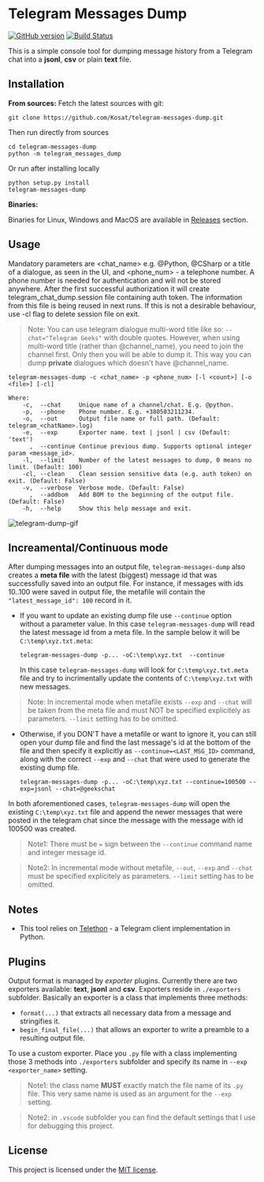 # Telegram Messages Dump 
[![GitHub version](https://badge.fury.io/gh/Kosat%2Ftelegram-messages-dump.svg)](https://github.com/Kosat/telegram-messages-dump/releases)
[![Build Status](https://travis-ci.org/Kosat/telegram-messages-dump.svg?branch=master)](https://travis-ci.org/Kosat/telegram-messages-dump)

This is a simple console tool for dumping message history from a Telegram chat into a __jsonl__, __csv__ or plain __text__ file. 
## Installation
**From sources:**
Fetch the latest sources with git:
```
git clone https://github.com/Kosat/telegram-messages-dump.git
```
Then run directly from sources
```
cd telegram-messages-dump
python -m telegram_messages_dump
```
Or run after installing locally
```
python setup.py install
telegram-messages-dump
```
**Binaries:**

Binaries for Linux, Windows and MacOS are available in [Releases](https://github.com/Kosat/telegram-messages-dump/releases) section.

## Usage

Mandatory parameters are <chat_name> e.g. @Python, @CSharp or a title of a dialogue, as seen in the UI, and <phone_num> - a telephone number. A phone number is needed for authentication and will not be stored anywhere. After the first successful authorization it will create telegram_chat_dump.session file containing auth token. The information from this file is being reused in next runs. If this is not a desirable behaviour, use -cl flag to delete session file on exit.
>Note: You can use telegram dialogue multi-word title like so: `--chat="Telegram Geeks"` with double quotes. However, when using multi-word title (rather than @channel_name), you need to join the channel first. Only then you will be able to dump it. This way you can dump __private__ dialogues which doesn't have @channel_name.

```
telegram-messages-dump -c <chat_name> -p <phone_num> [-l <count>] [-o <file>] [-cl]

Where:
    -c,  --chat     Unique name of a channel/chat. E.g. @python.
    -p,  --phone    Phone number. E.g. +380503211234.
    -o,  --out      Output file name or full path. (Default: telegram_<chatName>.log)
    -e,  --exp      Exporter name. text | jsonl | csv (Default: 'text')
      ,  --continue Continue previous dump. Supports optional integer param <message_id>.
    -l,  --limit    Number of the latest messages to dump, 0 means no limit. (Default: 100)
    -cl, --clean    Clean session sensitive data (e.g. auth token) on exit. (Default: False)
    -v,  --verbose  Verbose mode. (Default: False)
      ,  --addbom   Add BOM to the beginning of the output file. (Default: False)
    -h,  --help     Show this help message and exit.
```
![telegram-dump-gif](https://user-images.githubusercontent.com/153023/36110898-fda2e7f6-102c-11e8-9475-471063004be8.gif)

## Increamental/Continuous mode
After dumping messages into an output file, `telegram-messages-dump` also creates a **meta file**
with the latest (biggest) message id that was successfully saved into an output file.
For instance, if messages with ids 10..100 were saved in output file, the metafile will contain the `"latest_message_id": 100` record in it.

- If you want to update an existing dump file use `--continue` option without a parameter value. In this case `telegram-messages-dump` will read the latest message id from a meta file. In the sample below it will be `C:\temp\xyz.txt.meta`:
  ```
  telegram-messages-dump -p... -oC:\temp\xyz.txt  --continue
  ```
  In this case `telegram-messages-dump` will look for `C:\temp\xyz.txt.meta` file and try to incrimentally update the contents of `C:\temp\xyz.txt` with new messages.
>Note: In incremental mode when metafile exists `--exp` and `--chat` will be taken from the meta file and must NOT be specified explicitely as parameters. `--limit` setting has to be omitted.

- Otherwise, if you DON'T have a metafile or want to ignore it, you can still open your dump file and find the last message's id at the bottom of the file and then specify it explicitly as `--continue=<LAST_MSG_ID>` command, along with the correct `--exp` and `--chat` that were used to generate the existing dump file.
  ```
  telegram-messages-dump -p... -oC:\temp\xyz.txt --continue=100500 --exp=jsonl --chat=@geekschat
  ```
In both aforementioned cases, `telegram-messages-dump` will open the existing `C:\temp\xyz.txt` file and append the newer messages that were posted in the telegram chat since the message with the message with id 100500 was created.
>Note1: There must be `=` sign between the `--continue` command name and integer message id.

>Note2: In incremental mode without metafile,  `--out`, `--exp` and `--chat` must be specified explicitely as parameters. `--limit` setting has to be omitted.

## Notes

* This tool relies on [Telethon](https://github.com/LonamiWebs/Telethon) - a Telegram client implementation in Python.

## Plugins

Output format is managed by *exporter* plugins. Currently there are two exporters available: **text**, **jsonl** and **csv**.
Exporters reside in `./exporters` subfolder. 
Basically an exporter is a class that implements three methods:
- `format(...)` that extracts all necessary data from a message and stringifies it.
- `begin_final_file(...)` that allows an exporter to write a preamble to a resulting output file.

To use a custom exporter. Place you `.py` file with a class implementing those 3 methods into `./exporters` subfolder and specify its name in `--exp <exporter_name>` setting. 

>Note1: the class name **MUST** exactly match the file name of its `.py` file. This very same name is used as an argument for the `--exp` setting.

>Note2: in `.vscode` subfolder you can find the default settings that I use for debugging this project.  

## License

This project is licensed under the [MIT license](LICENSE).
